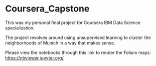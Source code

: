 # Coursera_Capstone

This was my personal final project for Coursera IBM Data Science specialization. 

The project revolves around using unsupervised learning to cluster the neighborhoods of Munich in a way that makes sense.

Please view the notebooks through this link to render the Folium maps: https://nbviewer.jupyter.org/
